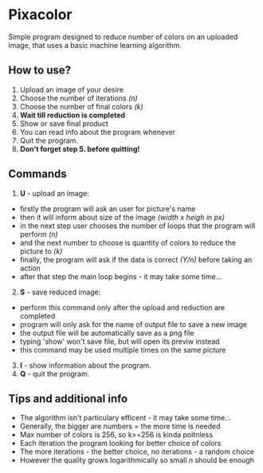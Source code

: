 # Pixacolor
 
Simple program designed to reduce number of colors on an uploaded image, that uses a basic machine learning algorithm.

## How to use?

1. Upload an image of your desire
2. Choose the number of iterations *(n)*
3. Choose the number of final colors *(k)*
4. **Wait till reduction is completed**
5. Show or save final product
6. You can read info about the program whenever
7. Quit the program.
8. **Don't forget step 5. before quitting!**

## Commands

1) **U** - upload an image:
 - firstly the program will ask an user for picture's name
 - then it will inform about size of the image *(width x heigh in px)*
 - in the next step user chooses the number of loops that the program will perform *(n)*
 - and the next number to choose is quantity of colors to reduce the picture to *(k)*
 - finally, the program will ask if the data is correct *(Y/n)* before taking an action
 - after that step the main loop begins - it may take some time...

2) **S** - save reduced image:
 - perform this command only after the upload and reduction are completed
 - program will only ask for the name of output file to save a new image
 - the output file will be automatically save as a png file
 - typing 'show' won't save file, but will open its previw instead
 - this command may be used multiple times on the same picture
 
 3) **I** - show information about the program.
 4) **Q** - quit the program.
 
 ## Tips and additional info
 
 - The algorithm isn't particulary efficent - it may take some time...
 - Generally, the bigger are numbers = the more time is needed
 - Max number of colors is 256, so k>=256 is kinda poitnless
 - Each iteration the program looking for better choice of colors
 - The more iterations - the better choice, no iterations - a random choice
 - However the quality grows logarithmically so small *n* should be enough
